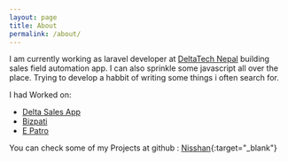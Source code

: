 ```yaml
---
layout: page
title: About
permalink: /about/
---
```


I am currently working as laravel developer at [DeltaTech Nepal](https://deltatechnepal.com/) building sales field automation app. I can also sprinkle some javascript all over the place. Trying to develop a habbit of writing some things i often search for.

I had Worked on:
- [Delta Sales App](https://deltatechnepal.com/product/delta-sales-app)
- [Bizpati](https://bizpati.com)
- [E Patro](https://www.epatro.com/)

You can check some of my Projects at github : [Nisshan](https://github.com/Nisshan){:target="_blank"}

